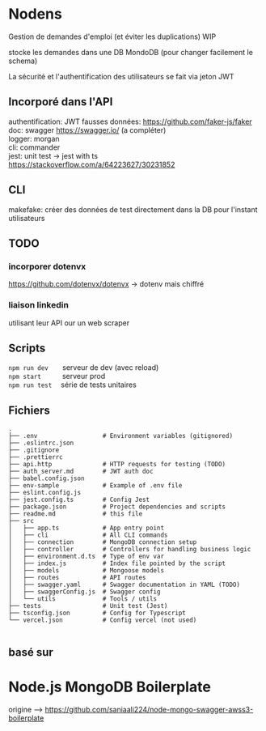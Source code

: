 
# Nodens

Gestion de demandes d'emploi (et éviter les duplications) WIP

stocke les demandes dans une DB MondoDB (pour changer facilement le schema)

La sécurité et l'authentification des utilisateurs se fait via jeton JWT


## Incorporé dans l'API

authentification: JWT 
fausses données: https://github.com/faker-js/faker  
doc: swagger https://swagger.io/ (a compléter)  
logger: morgan  
cli: commander  
jest: unit test -> jest with ts https://stackoverflow.com/a/64223627/30231852  

## CLI
makefake: créer des données de test directement dans la DB
    pour l'instant utilisateurs



## TODO

### incorporer dotenvx 
https://github.com/dotenvx/dotenvx -> dotenv mais chiffré

### liaison linkedin
utilisant leur API our un web scraper

## Scripts

```npm run dev```&emsp;&emsp;serveur de dev (avec reload)  
```npm start```&emsp;&emsp;&emsp;serveur prod  
```npm run test```&emsp;&nbsp;série de tests unitaires 

## Fichiers
```text
.
├── .env                  # Environment variables (gitignored)
├── .eslintrc.json
├── .gitignore
├── .prettierrc
├── api.http              # HTTP requests for testing (TODO)
├── auth_server.md        # JWT auth doc
├── babel.config.json
├── env-sample            # Example of .env file
├── eslint.config.js    
├── jest.config.ts        # Config Jest
├── package.json          # Project dependencies and scripts
├── readme.md             # this file
├── src
│   ├── app.ts            # App entry point
│   ├── cli               # All CLI commands
│   ├── connection        # MongoDB connection setup
│   ├── controller        # Controllers for handling business logic
│   ├── environment.d.ts  # Type of env var
│   ├── index.js          # Index file pointed by the script
│   ├── models            # Mongoose models
│   ├── routes            # API routes
│   ├── swagger.yaml      # Swagger documentation in YAML (TODO)
│   ├── swaggerConfig.js  # Swagger config
│   └── utils             # Tools / utils
├── tests                 # Unit test (Jest)  
├── tsconfig.json         # Config for Typescript
└── vercel.json           # Config vercel (not used)


```


basé sur 
-------------------------------------------------------------------------------------------
# Node.js MongoDB Boilerplate 
origine --> https://github.com/saniaali224/node-mongo-swagger-awss3-boilerplate

